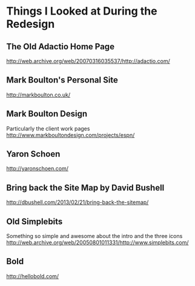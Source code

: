 # Things I Looked at During the Redesign

## The Old Adactio Home Page
http://web.archive.org/web/20070316035537/http://adactio.com/

## Mark Boulton's Personal Site
http://markboulton.co.uk/

## Mark Boulton Design
Particularly the client work pages
http://www.markboultondesign.com/projects/espn/

## Yaron Schoen
http://yaronschoen.com/

## Bring back the Site Map by David Bushell
http://dbushell.com/2013/02/21/bring-back-the-sitemap/


## Old Simplebits
Something so simple and awesome about the intro and the three icons
http://web.archive.org/web/20050801011331/http://www.simplebits.com/

## Bold
http://hellobold.com/

